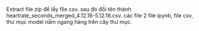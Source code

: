 Extract file zip để lấy file csv. sau đó đổi tên thành heartrate_seconds_merged_4.12.16-5.12.16.csv. các file 2 file ipynb, file csv, thư mục model nằm ngang hàng trên cây thư mục.
